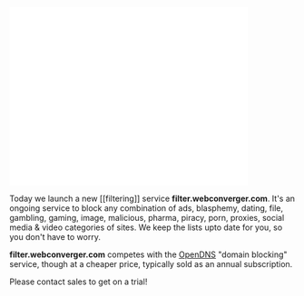 <iframe width="420" height="315" src="//www.youtube.com/embed/K4p322KQ6Ww?rel=0" frameborder="0" allowfullscreen></iframe>

Today we launch a new [[filtering]] service **filter.webconverger.com**. It's
an ongoing service to block any combination of ads, blasphemy, dating, file,
gambling, gaming, image, malicious, pharma, piracy, porn, proxies, social media
& video categories of sites. We keep the lists upto date for you, so you don't
have to worry.

**filter.webconverger.com** competes with the [OpenDNS](http://en.wikipedia.org/wiki/OpenDNS) "domain blocking" service,
though at a cheaper price, typically sold as an annual subscription.

Please contact sales to get on a trial!
